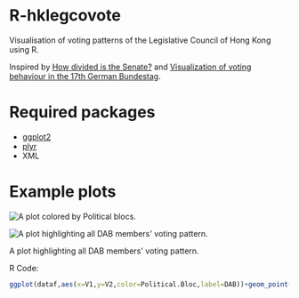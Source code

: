 R-hklegcovote
=============

Visualisation of voting patterns of the Legislative Council of Hong Kong using R.

Inspired by [How divided is the Senate?](http://vikparuchuri.com/blog/how-divided-is-the-senate/) and [Visualization of voting behaviour in the 17th German Bundestag](http://www.joyofdata.de/blog/visualization-of-voting-behaviour-in-the-17th-german-bundestag/).

# Required packages
- [ggplot2](http://ggplot2.org/)
- [plyr](http://plyr.had.co.nz/)
- XML  

# Example plots

![A plot colored by Political blocs.](https://raw.githubusercontent.com/yellowcandle/R-hklegcovote/master/Rplot09.png)

![A plot highlighting all DAB members' voting pattern.](https://raw.githubusercontent.com/yellowcandle/R-hklegcovote/master/Rplot06.png)

A plot highlighting all DAB members' voting pattern.  

R Code: 
```R   
ggplot(dataf,aes(x=V1,y=V2,color=Political.Bloc,label=DAB))+geom_point(alpha=0.5)+geom_point(size=3,data=subset(dataf,Political.Affiliation=="DAB"))+theme_bw()+xlim(-.25,.25)+ylim(-.25,.25) 
```
